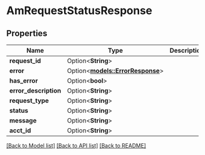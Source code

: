 # AmRequestStatusResponse

## Properties

Name | Type | Description | Notes
------------ | ------------- | ------------- | -------------
**request_id** | Option<**String**> |  | [optional]
**error** | Option<[**models::ErrorResponse**](ErrorResponse.md)> |  | [optional]
**has_error** | Option<**bool**> |  | [optional]
**error_description** | Option<**String**> |  | [optional]
**request_type** | Option<**String**> |  | [optional]
**status** | Option<**String**> |  | [optional]
**message** | Option<**String**> |  | [optional]
**acct_id** | Option<**String**> |  | [optional]

[[Back to Model list]](../README.md#documentation-for-models) [[Back to API list]](../README.md#documentation-for-api-endpoints) [[Back to README]](../README.md)



